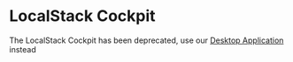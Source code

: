 # LocalStack Cockpit

The LocalStack Cockpit has been deprecated, use our [Desktop Application](https://github.com/localstack/localstack-desktop) instead 
